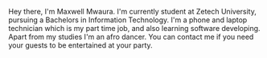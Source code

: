 Hey there, I'm Maxwell Mwaura. I'm currently  student at Zetech University, pursuing a Bachelors in Information Technology.
I'm a phone and laptop technician which is my part time job, and also learning software developing.
Apart from my studies I'm an afro dancer. You can contact me if you need your guests to be entertained at your party.
